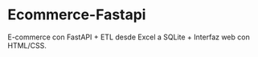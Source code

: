 # Ecommerce-Fastapi
 E-commerce con FastAPI + ETL desde Excel a SQLite + Interfaz web con HTML/CSS.
